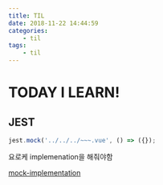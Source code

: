 ```yaml
---
title: TIL
date: 2018-11-22 14:44:59
categories:
    - til
tags:
    - til
---
```


# TODAY I LEARN!

## JEST

``` javascript
jest.mock('../../../~~~.vue', () => ({});
```
요로케 implemenation을 해줘야함

[mock-implementation](https://jestjs.io/docs/en/mock-functions#mock-implementations)
